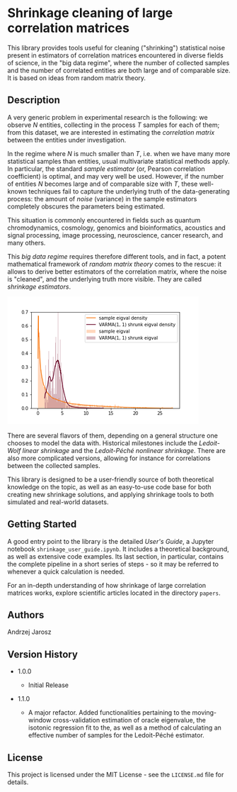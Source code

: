 # Shrinkage cleaning of large correlation matrices

This library provides tools useful for cleaning ("shrinking") statistical noise present in estimators of correlation matrices encountered in diverse fields of science, in the "big data regime", where the number of collected samples and the number of correlated entities are both large and of comparable size. It is based on ideas from random matrix theory.

## Description

A very generic problem in experimental research is the following: we observe _N_ entities, collecting in the process _T_ samples for each of them; from this dataset, we are interested in estimating the _correlation matrix_ between the entities under investigation.

In the regime where _N_ is much smaller than _T_, i.e. when we have many more statistical samples than entities, usual multivariate statistical methods apply. In particular, the standard _sample estimator_ (or, Pearson correlation coefficient) is optimal, and may very well be used. However, if the number of entities _N_ becomes large and of comparable size with _T_, these well-known techniques fail to capture the underlying truth of the data-generating process: the amount of _noise_ (variance) in the sample estimators completely obscures the parameters being estimated.

This situation is commonly encountered in fields such as quantum chromodynamics, cosmology, genomics and bioinformatics, acoustics and signal processing, image processing, neuroscience, cancer research, and many others.

This _big data regime_ requires therefore different tools, and in fact, a potent mathematical framework of _random matrix theory_ comes to the rescue: it allows to derive better estimators of the correlation matrix, where the noise is "cleaned", and the underlying truth more visible. They are called _shrinkage estimators_.

![making the truth more visible](figures/example_3_hist_lambdas_xi_VARMA_1_1_fit.png)

There are several flavors of them, depending on a general structure one chooses to model the data with. Historical milestones include the _Ledoit-Wolf linear shrinkage_ and the _Ledoit-Péché nonlinear shrinkage_. There are also more complicated versions, allowing for instance for correlations between the collected samples.

This library is designed to be a user-friendly source of both theoretical knowledge on the topic, as well as an easy-to-use code base for both creating new shrinkage solutions, and applying shrinkage tools to both simulated and real-world datasets.

## Getting Started

A good entry point to the library is the detailed _User's Guide_, a Jupyter notebook `shrinkage_user_guide.ipynb`. It includes a theoretical background, as well as extensive code examples. Its last section, in particular, contains the complete pipeline in a short series of steps - so it may be referred to whenever a quick calculation is needed.

For an in-depth understanding of how shrinkage of large correlation matrices works, explore scientific articles located in the directory `papers`.

## Authors

Andrzej Jarosz

## Version History

- 1.0.0
  - Initial Release

- 1.1.0
  - A major refactor. Added functionalities pertaining to the moving-window cross-validation estimation of oracle eigenvalue, the isotonic regression fit to the, as well as a method of calculating an effective number of samples for the Ledoit-Péché estimator.

## License

This project is licensed under the MIT License - see the `LICENSE.md` file for details.
